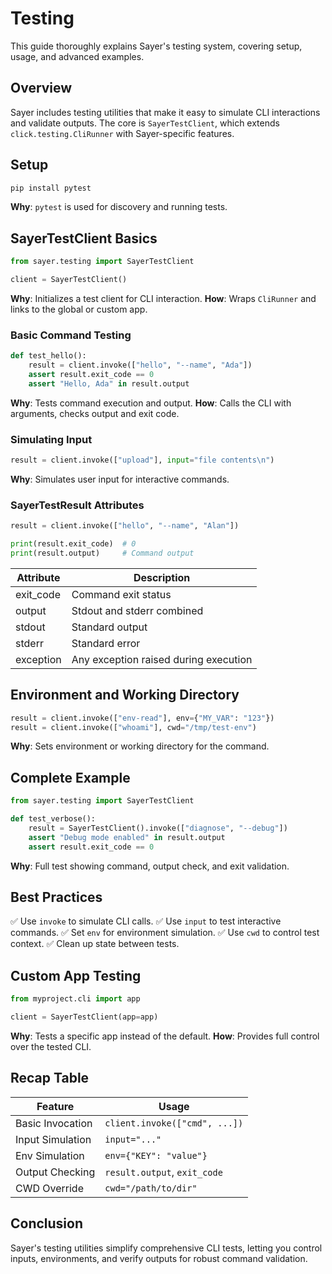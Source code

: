 # Testing

This guide thoroughly explains Sayer's testing system, covering setup, usage, and advanced examples.

## Overview

Sayer includes testing utilities that make it easy to simulate CLI interactions and validate outputs. The core is `SayerTestClient`,
which extends `click.testing.CliRunner` with Sayer-specific features.

## Setup

```bash
pip install pytest
```

**Why**: `pytest` is used for discovery and running tests.

## SayerTestClient Basics

```python
from sayer.testing import SayerTestClient

client = SayerTestClient()
```

**Why**: Initializes a test client for CLI interaction.
**How**: Wraps `CliRunner` and links to the global or custom app.

### Basic Command Testing

```python
def test_hello():
    result = client.invoke(["hello", "--name", "Ada"])
    assert result.exit_code == 0
    assert "Hello, Ada" in result.output
```

**Why**: Tests command execution and output.
**How**: Calls the CLI with arguments, checks output and exit code.

### Simulating Input

```python
result = client.invoke(["upload"], input="file contents\n")
```

**Why**: Simulates user input for interactive commands.

### SayerTestResult Attributes

```python
result = client.invoke(["hello", "--name", "Alan"])

print(result.exit_code)  # 0
print(result.output)     # Command output
```

| Attribute  | Description                           |
| ---------- | ------------------------------------- |
| exit\_code | Command exit status                   |
| output     | Stdout and stderr combined            |
| stdout     | Standard output                       |
| stderr     | Standard error                        |
| exception  | Any exception raised during execution |

## Environment and Working Directory

```python
result = client.invoke(["env-read"], env={"MY_VAR": "123"})
result = client.invoke(["whoami"], cwd="/tmp/test-env")
```

**Why**: Sets environment or working directory for the command.

## Complete Example

```python
from sayer.testing import SayerTestClient

def test_verbose():
    result = SayerTestClient().invoke(["diagnose", "--debug"])
    assert "Debug mode enabled" in result.output
    assert result.exit_code == 0
```

**Why**: Full test showing command, output check, and exit validation.

## Best Practices

✅ Use `invoke` to simulate CLI calls.
✅ Use `input` to test interactive commands.
✅ Set `env` for environment simulation.
✅ Use `cwd` to control test context.
✅ Clean up state between tests.

## Custom App Testing

```python
from myproject.cli import app

client = SayerTestClient(app=app)
```

**Why**: Tests a specific app instead of the default.
**How**: Provides full control over the tested CLI.

## Recap Table

| Feature          | Usage                         |
| ---------------- | ----------------------------- |
| Basic Invocation | `client.invoke(["cmd", ...])` |
| Input Simulation | `input="..."`                 |
| Env Simulation   | `env={"KEY": "value"}`        |
| Output Checking  | `result.output`, `exit_code`  |
| CWD Override     | `cwd="/path/to/dir"`          |

## Conclusion

Sayer's testing utilities simplify comprehensive CLI tests, letting you control inputs, environments, and verify outputs for robust command validation.
